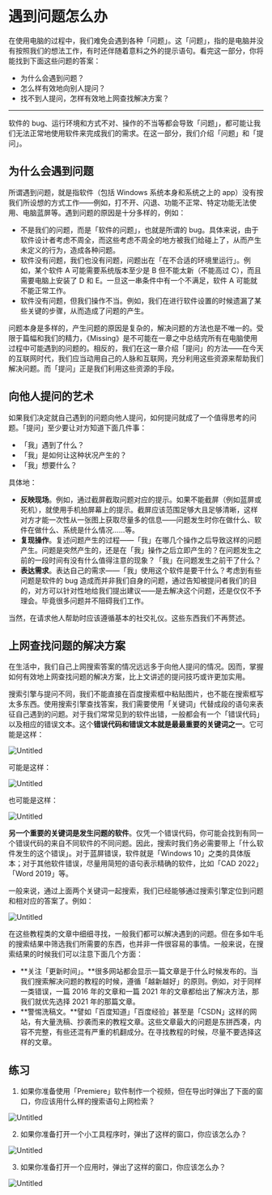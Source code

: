 # 遇到问题怎么办

在使用电脑的过程中，我们难免会遇到各种「问题」。这「问题」，指的是电脑并没有按照我们的想法工作，有时还伴随着意料之外的提示语句。看完这一部分，你将能找到下面这些问题的答案：

- 为什么会遇到问题？
- 怎么样有效地向别人提问？
- 找不到人提问，怎样有效地上网查找解决方案？

---

软件的 bug、运行环境和方式不对、操作的不当等都会导致「问题」，都可能让我们无法正常地使用软件来完成我们的需求。在这一部分，我们介绍「问题」和「提问」。

## 为什么会遇到问题

所谓遇到问题，就是指软件（包括 Windows 系统本身和系统之上的 app）没有按我们所设想的方式工作——例如，打不开、闪退、功能不正常、特定功能无法使用、电脑蓝屏等。遇到问题的原因是十分多样的，例如：

- 不是我们的问题，而是「软件的问题」，也就是所谓的 bug。具体来说，由于软件设计者考虑不周全，而这些考虑不周全的地方被我们给碰上了，从而产生未定义的行为，造成各种问题。
- 软件没有问题，我们也没有问题，问题出在「在不合适的环境里运行」。例如，某个软件 A 可能需要系统版本至少是 B 但不能太新（不能高过 C），而且需要电脑上安装了 D 和 E。一旦这一串条件中有一个不满足，软件 A 可能就不能正常工作。
- 软件没有问题，但我们操作不当。例如，我们在进行软件设置的时候遗漏了某些关键的步骤，从而造成了问题的产生。

问题本身是多样的，产生问题的原因是复杂的，解决问题的方法也是不唯一的。受限于篇幅和我们的精力，《Missing》是不可能在一章之中总结完所有在电脑使用过程中可能遇到的问题的。相反的，我们在这一章介绍「提问」的方法——在今天的互联网时代，我们应当动用自己的人脉和互联网，充分利用这些资源来帮助我们解决问题。而「提问」正是我们利用这些资源的手段。

## 向他人提问的艺术

如果我们决定就自己遇到的问题向他人提问，如何提问就成了一个值得思考的问题。「提问」至少要让对方知道下面几件事：

- 「我」遇到了什么？
- 「我」是如何让这种状况产生的？
- 「我」想要什么？

具体地：

- **反映现场**。例如，通过截屏截取问题对应的提示。如果不能截屏（例如蓝屏或死机），就使用手机拍屏幕上的提示。截屏应该范围足够大且足够清晰，这样对方才能一次性从一张图上获取尽量多的信息——问题发生时你在做什么、软件在做什么、系统是什么情况……等。
- **复现操作**。复述问题产生的过程——「我」在哪几个操作之后导致这样的问题产生。问题是突然产生的，还是在「我」操作之后立即产生的？在问题发生之前的一段时间有没有什么值得注意的现象？「我」在问题发生之前干了什么？
- **表达需求**。表达自己的需求——「我」使用这个软件是要干什么？考虑到有些问题是软件的 bug 造成而并非我们自身的问题，通过告知被提问者我们的目的，对方可以针对性地给我们提出建议——是去解决这个问题，还是仅仅不予理会。毕竟很多问题并不阻碍我们工作。

当然，在请求他人帮助时应该遵循基本的社交礼仪。这些东西我们不再赘述。

## 上网查找问题的解决方案

在生活中，我们自己上网搜索答案的情况远远多于向他人提问的情况。因而，掌握如何有效地上网查找问题的解决方案，比上文讲述的提问技巧或许更加实用。

搜索引擎与提问不同，我们不能直接在百度搜索框中粘贴图片，也不能在搜索框写太多东西。使用搜索引擎查找答案，我们需要使用「关键词」代替成段的语句来表征自己遇到的问题。对于我们常常见到的软件出错，一般都会有一个「错误代码」以及相应的错误文本。这个**错误代码和错误文本就是最最重要的关键词之一**。它可能是这样：

![Untitled](how-to-find-solutions/Untitled.png)

可能是这样：

![Untitled](how-to-find-solutions/Untitled%201.png)

也可能是这样：

![Untitled](how-to-find-solutions/Untitled%202.png)

**另一个重要的关键词是发生问题的软件**。仅凭一个错误代码，你可能会找到有同一个错误代码的来自不同软件的不同问题。因此，搜索时我们务必需要带上「什么软件发生的这个错误」。对于蓝屏错误，软件就是「Windows 10」之类的具体版本；对于其他软件错误，尽量用简短的语句表示精确的软件，比如「CAD 2022」「Word 2019」等。

一般来说，通过上面两个关键词一起搜索，我们已经能够通过搜索引擎定位到问题和相对应的答案了。例如：

![Untitled](how-to-find-solutions/Untitled%203.png)

在这些教程类的文章中细细寻找，一般我们都可以解决遇到的问题。但在多如牛毛的搜索结果中筛选我们所需要的东西，也并非一件很容易的事情。一般来说，在搜索结果的时候我们可以注意下面几个方面：

- **关注「更新时间」。**很多网站都会显示一篇文章是于什么时候发布的。当我们搜索解决问题的教程的时候，遵循「越新越好」的原则。例如，对于同样一类错误，一篇 2016 年的文章和一篇 2021 年的文章都给出了解决方法，那我们就优先选择 2021 年的那篇文章。
- **警惕洗稿文。**譬如「百度知道」「百度经验」甚至是「CSDN」这样的网站，有大量洗稿、抄袭而来的教程文章。这些文章最大的问题是东拼西凑，内容不完整，有些还混有严重的机翻成分。在寻找教程的时候，尽量不要选择这样的文章。

## 练习

1. 如果你准备使用「Premiere」软件制作一个视频，但在导出时弹出了下面的窗口，你应该用什么样的搜索语句上网检索？

![Untitled](how-to-find-solutions/Untitled%204.png)

2. 如果你准备打开一个小工具程序时，弹出了这样的窗口，你应该怎么办？

![Untitled](how-to-find-solutions/Untitled%205.png)

3. 如果你准备打开一个应用时，弹出了这样的窗口，你应该怎么办？

![Untitled](how-to-find-solutions/Untitled%206.png)